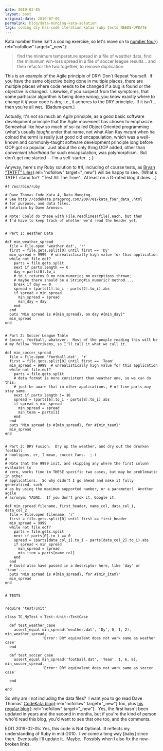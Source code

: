 ```yaml
---
date: 2019-02-05
layout: post
original-date: 2010-07-09
permalink: blog/data-munging-kata-solution
tags: coding dry has-code iteration katas ruby tests NEEDS-UPDATE
---
```

Kata number three isn't a coding exercise,
so let's move on to
[number four](http://codekata.pragprog.com/2007/01/kata_four_data_.html){:
rel="nofollow" target="_new"}:

> find the minimum temperature spread in a file of weather data,
find the minumum win-loss spread in a file of soccer league results...
and then refactor the two together, to remove duplication.

This is an example of the Agile principle of DRY:
Don't Repeat Yourself.&nbsp;
If you have the same objective being done in multiple places,
there are multiple places where code needs to be changed
if a bug is found or the objective is changed.&nbsp;
Likewise, if you suspect from the symptoms,
that some particular algorithm is being done wrong,
you know exactly where to change it _if_ your code is dry,
i.e., it adheres to the DRY principle.&nbsp;
If it isn't... then you're all wet.&nbsp; (Badum-pum.)

Actually, it's not so much an _Agile_ principle,
as a good basic software development principle
that the Agile movement has chosen to emphasize.&nbsp;
Somewhat like how so much of so-called Object Oriented programming
(what's usually _taught_ under that name,
not what Alan Kay _meant_ when he coined the term)
is really just good old encapsulation,
which was a well-known and commonly-taught software development principle
long before OOP got so popular.&nbsp;
Just about the only thing OOP added,
other than _convenient shorthand_ for such encapsulation,
was polymorphism.&nbsp;
But don't get me started -- I'm a self-starter.&nbsp; ;-)

Anyway, here's my Ruby solution to #4,
including of course tests,
as
[Bryan "TATFT" Liles](http://smartic.us/){:rel="nofollow" target="_new"}
will be happy to see.&nbsp;
(What's TATFT stand for?&nbsp;
"Test All The Time".&nbsp;
At least on a G-rated blog it does....)

```
#! /usr/bin/ruby

# Dave Thomas Code Kata 4, Data Munging.
# See http://codekata.pragprog.com/2007/01/kata_four_data_.html
# for purpose, and data files.
# Solution by Dave Aronson.

# Note: Could do these with File.readlines(file).each, but then
# I'd have to keep track of whether we'd read the header yet.


# Part 1: Weather Data

def min_weather_spread
  file = File.open 'weather.dat', 'r'
  first = file.gets.split[0] until first == 'Dy'
  min_spread = 9999  # unrealistically high value for this application
  while not file.eof?
    parts = file.gets.split
    next if parts.length == 0
    day = parts[0].to_i
    # to_i returns 0 on non-numeric; no exceptions thrown;
    # maybe there should be a String#is_numeric? method....
    break if day == 0
    spread = (parts[1].to_i - parts[2].to_i).abs
    if spread < min_spread
      min_spread = spread
      min_day = day
    end
  end
  puts "Min spread is #{min_spread}, on day #{min_day}"
  min_spread
end


# Part 2: Soccer League Table
# Soccer, football, whatever.  Most of the people reading this will be
# my fellow 'Murrikens, so I'll call it what we call it.

def min_soccer_spread
  file = File.open 'football.dat', 'r'
  first = file.gets.split[0] until first == 'Team'
  min_spread = 9999  # unrealistically high value for this application
  while not file.eof?
    parts = file.gets.split
    # data format is more consistent than weather one, so we can do this;
    # just be aware that in other applications, # of line parts may stay same.
    next if parts.length != 10
    spread = (parts[6].to_i - parts[8].to_i).abs
    if spread < min_spread
      min_spread = spread
      min_team = parts[1]
    end
  end
  puts "Min spread is #{min_spread}, for #{min_team}"
  min_spread
end


# Part 3: DRY Fusion.  Dry up the weather, and dry out the drunken football
# hooligans, er, I mean, soccer fans.  ;-)
#
# Note that the 9999 init, and skipping any where the first column evaluates to
# zero, works fine in THESE specific two cases, but may be problematic in other
# applications.  So why didn't I go ahead and make it fully generalized, such
# as by using the maximum supported number, or a parameter?  Another agile
# acronym: YAGNI.  If you don't grok it, Google it.

def min_spread filename, first_header, name_col, data_col_1, data_col_2
  file = File.open filename, 'r'
  first = file.gets.split[0] until first == first_header
  min_spread = 9999
  while not file.eof?
    parts = file.gets.split
    next if parts[0].to_i == 0
    spread = (parts[data_col_1].to_i - parts[data_col_2].to_i).abs
    if spread < min_spread
      min_spread = spread
      min_item = parts[name_col]
    end
  end
  # Could also have passed in a descriptor here, like 'day' or 'team'....
  puts "Min spread is #{min_spread}, for #{min_item}"
  min_spread
end


# TESTS


require 'test/unit'

class TC_MyTest < Test::Unit::TestCase

  def test_weather_case
    assert_equal min_spread('weather.dat', 'Dy', 0, 1, 2), min_weather_spread,
                 'Error: DRY equivalent does not work same as weather case'
  end

  def test_soccer_case
    assert_equal min_spread('football.dat', 'Team', 1, 6, 8), min_soccer_spread,
                 'Error: DRY equivalent does not work same as soccer case'

  end

end
```

So why am I not including the data files?&nbsp;
I want you to go read Dave Thomas'
[CodeKata blog](http://codekata.pragprog.com/){:rel="nofollow" target="_new"}
too, plus
[his regular blog](http://pragdave.pragprog.com/){:
 rel="nofollow" target="_new"}.&nbsp;
Yes, the first hasn't been updated in years and the second in months,
but if you're the kind of person who'd read this blog,
you'd want to see that one too, and the comments.

EDIT 2019-02-05: Yes, this code is Not Optimal.&nbsp;
It reflects my understanding of Ruby in mid-2010.&nbsp;
I've come a long way [baby] since then.&nbsp;
Eventually I'll update it.&nbsp;
Maybe.&nbsp;
Possibly when I also fix the now-broken links.
